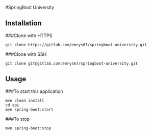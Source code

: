 #SpringBoot University



## Installation

###Clone with HTTPS

```` 
git clone https://gitlab.com/emrys67/springboot-university.git
````

###Clone with SSH

```` 
git clone git@gitlab.com:emrys67/springboot-university.git
````

## Usage

###To start this application

````
mvn clean install
cd api
mvn spring-boot:start
````

###To stop

```` 
mvn spring-boot:stop
````
